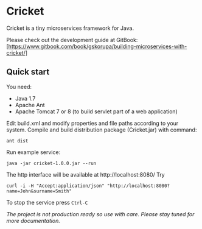 # Cricket
Cricket is a tiny microservices framework for Java.

Please check out the development guide at GitBook: 
[https://www.gitbook.com/book/gskorupa/building-microservices-with-cricket/]

## Quick start

You need:
* Java 1.7
* Apache Ant
* Apache Tomcat 7 or 8 (to build servlet part of a web application)

Edit build.xml and modify properties and file paths according to your system.
Compile and build distribution package (Cricket.jar) with command:

`ant dist`

Run example service:

`java -jar cricket-1.0.0.jar --run`

The http interface will be available at http://localhost:8080/
Try

`curl -i -H "Accept:application/json" "http://localhost:8080?name=John&surname=Smith"`

To stop the service press `Ctrl-C`

*The project is not production ready so use with care. Please stay tuned for more documentation.*
